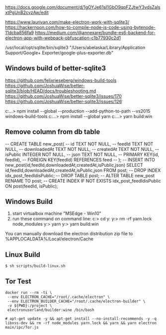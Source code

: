 https://docs.google.com/document/d/1gOYJe61sI1GbO9qpFZJtwY3vdsZalsxtPgUnB2cvzAw/edit

https://www.laurivan.com/make-electron-work-with-sqlite3/
https://hackernoon.com/how-to-compile-node-js-code-using-bytenode-11dcba856fa9
https://medium.com/@annexare/bundle-es6-backend-for-electron-app-with-webpack-obfuscation-c1b77930c2d1

/usr/local/opt/sqlite/bin/sqlite3 "/Users/abelaska/Library/Application Support/Google+ Exporter/google-plus-exporter.db"

## Windows build of better-sqlite3

https://github.com/felixrieseberg/windows-build-tools
https://github.com/JoshuaWise/better-sqlite3/blob/HEAD/docs/troubleshooting.md
https://github.com/JoshuaWise/better-sqlite3/issues/170
https://github.com/JoshuaWise/better-sqlite3/issues/126

c:\...> npm install --global --production --add-python-to-path --vs2015 windows-build-tools
c:\...> npm install --global yarn
c:\...> yarn build:win

## Remove column from db table

-- CREATE TABLE new_post(
-- id TEXT NOT NULL,
-- feedId TEXT NOT NULL,
-- downloadedAt TEXT NOT NULL,
-- createdAt TEXT NOT NULL,
-- isPublic INTEGER NOT NULL,
-- json TEXT NOT NULL,
-- PRIMARY KEY(id, feedId),
-- FOREIGN KEY(feedId) REFERENCES feed
-- );
-- INSERT INTO new_post(id,feedId,downloadedAt,createdAt,isPublic,json) SELECT id,feedId,downloadedAt,createdAt,isPublic,json FROM post;
-- DROP INDEX idx_post_feedIdisPublic;
-- DROP TABLE post;
-- ALTER TABLE new_post RENAME TO post;
-- CREATE INDEX IF NOT EXISTS idx_post_feedIdisPublic ON post(feedId, isPublic);

## Windows Build

1. start virtualbox machine "MSEdge - Win10"
2. run these command on command line:
   c:\> cd y:
   y:\> rm -rf yarn.lock node_modules
   y:\> yarn
   y:\> yarn build:win

You can manually download the electron distribution zip file to %APPLOCALDATA%/Local/electron/Cache

## Linux Build

```
$ sh scripts/build-linux.sh
```

## Tor Test

```
docker run --rm -ti \
 --env ELECTRON_CACHE="/root/.cache/electron" \
 --env ELECTRON_BUILDER_CACHE="/root/.cache/electron-builder" \
 -v ${PWD}:/project \
 electronuserland/builder:wine /bin/bash

# apt-get update -y && apt-get install --no-install-recommends -y -q libxss-dev && rm -rf node_modules yarn.lock && yarn && yarn electron main/ipc/Tor.js
```
